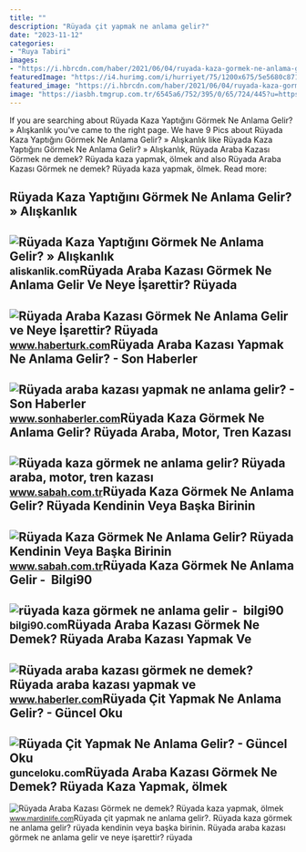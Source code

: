 ```yaml
---
title: ""
description: "Rüyada çit yapmak ne anlama gelir?"
date: "2023-11-12"
categories:
- "Ruya Tabiri"
images:
- "https://i.hbrcdn.com/haber/2021/06/04/ruyada-kaza-gormek-ne-anlama-gelir-ruyada-14179257_8397_m.jpg"
featuredImage: "https://i4.hurimg.com/i/hurriyet/75/1200x675/5e5680c87152d813b47f02f4.jpg"
featured_image: "https://i.hbrcdn.com/haber/2021/06/04/ruyada-kaza-gormek-ne-anlama-gelir-ruyada-14179257_8397_m.jpg"
image: "https://iasbh.tmgrup.com.tr/6545a6/752/395/0/65/724/445?u=https://isbh.tmgrup.com.tr/sbh/2022/04/27/ruyada-kaza-gormek-ne-anlama-gelir-ruyada-kendinin-veya-baska-birinin-arabayla-kaza-yaptigini-gormek-anlami-1651060634455.jpg"
---
```


If you are searching about Rüyada Kaza Yaptığını Görmek Ne Anlama Gelir? » Alışkanlık you've came to the right page. We have 9 Pics about Rüyada Kaza Yaptığını Görmek Ne Anlama Gelir? » Alışkanlık like Rüyada Kaza Yaptığını Görmek Ne Anlama Gelir? » Alışkanlık, Rüyada Araba Kazası Görmek ne demek? Rüyada kaza yapmak, ölmek and also Rüyada Araba Kazası Görmek ne demek? Rüyada kaza yapmak, ölmek. Read more:

Rüyada Kaza Yaptığını Görmek Ne Anlama Gelir? » Alışkanlık
----------------------------------------------------------

 ![Rüyada Kaza Yaptığını Görmek Ne Anlama Gelir? » Alışkanlık](https://aliskanlik.com/wp-content/uploads/2022/04/Ruyada-Kaza-Yaptigini-Gormek-Ne-Anlama-Gelir.jpeg) <small>aliskanlik.com</small>Rüyada Araba Kazası Görmek Ne Anlama Gelir Ve Neye İşarettir? Rüyada
--------------------------------------------------------------------

 ![Rüyada Araba Kazası Görmek Ne Anlama Gelir ve Neye İşarettir? Rüyada](https://im.haberturk.com/l/2022/10/01/ver1676897666/3525365/jpg/1920x1080) <small>www.haberturk.com</small>Rüyada Araba Kazası Yapmak Ne Anlama Gelir? - Son Haberler
----------------------------------------------------------

 ![Rüyada araba kazası yapmak ne anlama gelir? - Son Haberler](https://i.sonhaberler.com/2/1280/720/storage/files/images/2023/03/07/kaza-1-ys9F_cover.jpg) <small>www.sonhaberler.com</small>Rüyada Kaza Görmek Ne Anlama Gelir? Rüyada Araba, Motor, Tren Kazası
--------------------------------------------------------------------

 ![Rüyada kaza görmek ne anlama gelir? Rüyada araba, motor, tren kazası](https://iasbh.tmgrup.com.tr/91f5cd/650/344/0/83/1264/746?u=https://isbh.tmgrup.com.tr/sbh/2019/12/10/ruyada-kaza-gormek-ne-anlama-gelir-ruyada-kaza-yapmak-nasil-yorumlanir-1575933165305.jpg) <small>www.sabah.com.tr</small>Rüyada Kaza Görmek Ne Anlama Gelir? Rüyada Kendinin Veya Başka Birinin
----------------------------------------------------------------------

 ![Rüyada Kaza Görmek Ne Anlama Gelir? Rüyada Kendinin Veya Başka Birinin](https://iasbh.tmgrup.com.tr/6545a6/752/395/0/65/724/445?u=https://isbh.tmgrup.com.tr/sbh/2022/04/27/ruyada-kaza-gormek-ne-anlama-gelir-ruyada-kendinin-veya-baska-birinin-arabayla-kaza-yaptigini-gormek-anlami-1651060634455.jpg) <small>www.sabah.com.tr</small>Rüyada Kaza Görmek Ne Anlama Gelir - ️ Bilgi90
----------------------------------------------

 ![rüyada kaza görmek ne anlama gelir - ️ bilgi90](https://i4.hurimg.com/i/hurriyet/75/1200x675/5e5680c87152d813b47f02f4.jpg) <small>bilgi90.com</small>Rüyada Araba Kazası Görmek Ne Demek? Rüyada Araba Kazası Yapmak Ve
------------------------------------------------------------------

 ![Rüyada araba kazası görmek ne demek? Rüyada araba kazası yapmak ve](https://i.hbrcdn.com/haber/2021/06/04/ruyada-kaza-gormek-ne-anlama-gelir-ruyada-14179257_8397_m.jpg) <small>www.haberler.com</small>Rüyada Çit Yapmak Ne Anlama Gelir? - Güncel Oku
-----------------------------------------------

 ![Rüyada Çit Yapmak Ne Anlama Gelir? - Güncel Oku](https://gunceloku.com/uploads/ruyada-cit-yapmak-ne-anlama-gelir-62a9a596b659b.jpg) <small>gunceloku.com</small>Rüyada Araba Kazası Görmek Ne Demek? Rüyada Kaza Yapmak, ölmek
--------------------------------------------------------------

 ![Rüyada Araba Kazası Görmek ne demek? Rüyada kaza yapmak, ölmek](https://www.mardinlife.com/uploads/2021/07/ruyada-araba-kazasi-gormek-ne-demek-ruyada-kaza-yapmak-kazada-olmek-kazadan-kurtulmak-ne-anlama-gelir-68556.png?234234.234234) <small>www.mardinlife.com</small>Rüyada çit yapmak ne anlama gelir?. Rüyada kaza görmek ne anlama gelir? rüyada kendinin veya başka birinin. Rüyada araba kazası görmek ne anlama gelir ve neye i̇şarettir? rüyada
